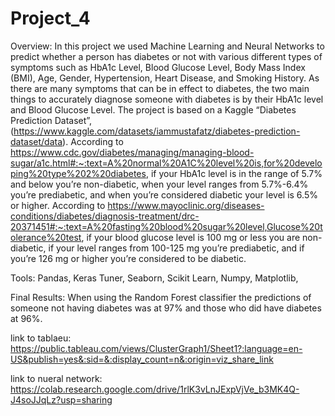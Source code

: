 # Project_4


Overview: 
In this project we used Machine Learning and Neural Networks to predict whether a person has diabetes or not with various different types of symptoms such as HbA1c Level, Blood Glucose Level, Body Mass Index (BMI), Age, Gender, Hypertension, Heart Disease, and Smoking History. As there are many symptoms that can be in effect to diabetes, the two main things to accurately diagnose someone with diabetes is by their HbA1c level and Blood Glucose Level. The project is based on a Kaggle “Diabetes Prediction Dataset”, (https://www.kaggle.com/datasets/iammustafatz/diabetes-prediction-dataset/data). According to https://www.cdc.gov/diabetes/managing/managing-blood-sugar/a1c.html#:~:text=A%20normal%20A1C%20level%20is,for%20developing%20type%202%20diabetes, if your HbA1c level is in the range of 5.7% and below you’re non-diabetic, when your level ranges from 5.7%-6.4% you’re prediabetic, and when you’re considered diabetic your level is 6.5% or higher. According to https://www.mayoclinic.org/diseases-conditions/diabetes/diagnosis-treatment/drc-20371451#:~:text=A%20fasting%20blood%20sugar%20level,Glucose%20tolerance%20test, if your blood glucose level is 100 mg or less you are non-diabetic, if your level ranges from 100-125 mg you’re prediabetic, and if you’re 126 mg or higher you’re considered to be diabetic.

Tools:
Pandas, Keras Tuner, Seaborn, Scikit Learn, Numpy, Matplotlib, 

Final Results:
When using the Random Forest classifier the predictions of someone not having diabetes was at 97% and those who did have diabetes at 96%. 

link to tablaeu: https://public.tableau.com/views/ClusterGraph1/Sheet1?:language=en-US&publish=yes&:sid=&:display_count=n&:origin=viz_share_link

link to nueral network: https://colab.research.google.com/drive/1rlK3vLnJExpVjVe_b3MK4Q-J4soJJqLz?usp=sharing
